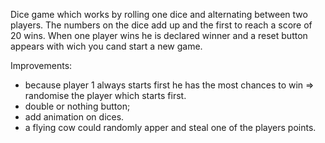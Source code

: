 Dice game which works by rolling one dice and alternating between two players. 
The numbers on the dice add up and the first to reach a score of 20 wins.
When one player wins he is declared winner and a reset button appears with wich you cand start a new game.


Improvements:
* because player 1 always starts first he has the most chances to win => randomise the player which starts first.
* double or nothing button;
* add animation on dices.
* a flying cow could randomly apper and steal one of the players points.

